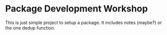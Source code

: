 # Package Development Workshop

This is just simple project to setup a package. It includes notes (maybe?) or the one dedup function.
